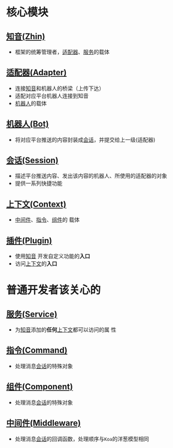 # 核心模块

## [知音(Zhin)](/api/zhin)

- 框架的统筹管理者，[适配器](#适配器--adapter-)、[服务](#服务--service-)的载体

## [适配器(Adapter)](/api/adapter)

- 连接[知音](#知音--zhin-)和机器人的桥梁（上传下达）
- 适配对应平台机器人连接到知音
- [机器人](#机器人--bot-)的载体

## [机器人(Bot)](/api/bot)

- 将对应平台推送的内容封装成[会话](#会话--session-)，并提交给上一级(适配器)

## [会话(Session)](/api/session)

- 描述平台推送内容、发出该内容的机器人、所使用的适配器的对象
- 提供一系列快捷功能

## [上下文(Context)](/api/context)

- [中间件](#中间件--middleware-)、[指令](#指令--command-)、[组件](#组件--component-)的
  载体

## [插件(Plugin)](/api/plugin)

- 使用[知音](#知音--zhin-) 开发自定义功能的**入口**
- 访问[上下文](#上下文--context-)的**入口**

# 普通开发者该关心的

## [服务(Service)](/api/service)

- 为[知音](#知音--zhin-)添加的**任何**[上下文](#上下文--context-)都可以访问的属
  性

## [指令(Command)](/api/command)

- 处理消息[会话](#会话--session-)的特殊对象

## [组件(Component)](/api/component)

- 处理消息[会话](#会话--session-)的特殊对象

## [中间件(Middleware)](/api/middleware)

- 处理消息[会话](#会话--session-)的回调函数，处理顺序与`Koa`的洋葱模型相同
